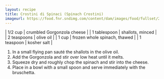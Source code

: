 ```yaml
---
layout: recipe
title: Crostini di Spinaci (Spinach Crostini)
imageurl: https://food.fnr.sndimg.com/content/dam/images/food/fullset/2011/8/16/2/entwine_spinach-almond-crostini_s4x3.jpg.rend.hgtvcom.406.305.suffix/1382540660704.jpeg
---
```

<!-- Ingredients -->

| 1/2 cup | crumbled Gorgonzola cheese |
| 1 tablespoon | shallots, minced |
| 2 teaspoons | olive oil |
| 1 cup | frozen whole spinach, thawed |
| 1 teaspoon | kosher salt |

<!-- split -->
<!-- Steps -->
1. In a small flying pan sauté the shallots in the olive oil.
2. Add the Gorgonzola and stir over low heat until it melts.
3. Squeeze dry and roughly chop the spinach and stir into the cheese.
4. Place in a bowl with a small spoon and serve immediately with the bruschetta.
